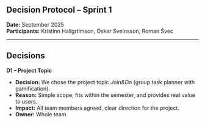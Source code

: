 ## Decision Protocol – Sprint 1

**Date:** September 2025  
**Participants:**   Kristinn Hallgrtímson, Óskar Sveinsson, Roman Švec

---
## Decisions

**D1 – Project Topic**  
- **Decision:** We chose the project topic *Join&Do* (group task planner with gamification).  
- **Reason:** Simple scope, fits within the semester, and provides real value to users.  
- **Impact:** All team members agreed, clear direction for the project.  
- **Owner:** Whole team  